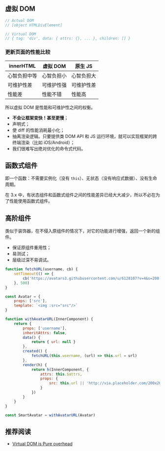 ## 虚拟 DOM

```js
// Actual DOM
// [object HTMLDivElement]

// Virtual DOM
// { tag: 'div', data: { attrs: {}, ... }, children: [] }
```

### 更新页面的性能比较

| innerHTML | 虚拟 DOM | 原生 JS |
| - | - | - |
| 心智负担中等 | 心智负担小 | 心智负担大 |
| 可维护性差 | 可维护性强 | 可维护性差 |
| 性能差 | 性能不错 | 性能高 |

所以虚拟 DOM 是性能和可维护性之间的权衡。

- **不会让框架变快！甚至更慢**；
- 声明式；
- 使 diff 的性能消耗最小化；
- 抽离渲染逻辑。只要提供类 DOM API 和 JS 运行环境，就可以实现框架的跨终端渲染（比如 iOS/Android）；
- 我们很难写出绝对优化的命令式代码。

## 函数式组件

即一个函数：不需要实例化（没有 `this`）、无状态（没有响应式数据）、没有生命周期。

在 3.x 中，有状态组件和函数式组件之间的性能差异已经大大减少，所以不必在为了性能使用函数式组件。

## 高阶组件

类似于装饰器，在不侵入原组件的情况下，对它的功能进行增强，返回一个新的组件。

- 保证原组件重用性；
- 易测试；
- 层级过深不易调试。

```js
function fetchURL(username, cb) {
    setTimeout(() => {
        cb('https://avatars3.githubusercontent.com/u/6128107?v=4&s=200')
    }, 500)
}

const Avatar = {
    props: ['src'],
    template: `<img :src="src"/>`
}

function withAvatarURL(InnerComponent) {
    return {
        props: ['username'],
        inheritAttrs: false,
        data() {
            return { url: null }
        },
        created() {
            fetchURL(this.username, (url) => this.url = url)
        },
        render(h) {
            return h(InnerComponent, {
                attrs: this.$attrs,
                props: {
                    src: this.url || 'http://via.placeholder.com/200x200'
                }
            })
        }
    }
}

const SmartAvatar = withAvatarURL(Avatar)
```

## 推荐阅读

- [Virtual DOM is Pure overhead](https://www.cnblogs.com/qianduanziyu/p/virtual-dom-is-pure-overhead.html)
